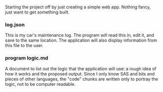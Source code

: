 Starting the project off by just creating a simple web app. Nothing fancy, just want to get something built.

### log.json

This is my car's maintenance log. The program will read this in, edit it, and save to the same location. The application will also display information from this file to the user. 

### program logic.md

A document to list out the logic that the application will use: a rough idea of how it works and the proposed output. Since I only know SAS and bits and pieces of other languages, the "code" chunks are written only to portray the logic, not to be computer readable.
